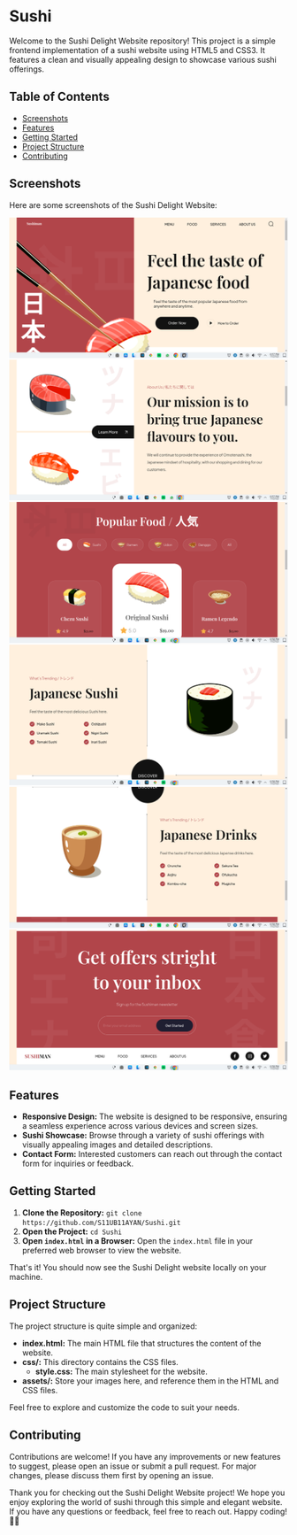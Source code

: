 # Sushi
<p>Welcome to the Sushi Delight Website repository! This project is a simple frontend implementation of a sushi website using HTML5 and CSS3. It features a clean and visually appealing design to showcase various sushi offerings.</p>
 <nav>
        <h2>Table of Contents</h2>
        <ul>
            <li><a href="#screenshots">Screenshots</a></li>
            <li><a href="#features">Features</a></li>
            <li><a href="#getting-started">Getting Started</a></li>
            <li><a href="#project-structure">Project Structure</a></li>
            <li><a href="#contributing">Contributing</a></li>
        </ul>
    </nav>
     <section id="screenshots">
        <h2>Screenshots</h2>
        <p>Here are some screenshots of the Sushi Delight Website:</p>
        <img src="Screenshots/sc1.png" alt="Screenshot 1">
        <img src="Screenshots/sc2.png" alt="Screenshot 1">
        <img src="Screenshots/sc3.png" alt="Screenshot 1">
        <img src="Screenshots/sc4.png" alt="Screenshot 1">
        <img src="Screenshots/sc5.png" alt="Screenshot 1">
        <img src="Screenshots/sc6.png" alt="Screenshot 1">
    </section>
    <section id="features">
        <h2>Features</h2>
        <ul>
            <li><strong>Responsive Design:</strong> The website is designed to be responsive, ensuring a seamless experience across various devices and screen sizes.</li>
            <li><strong>Sushi Showcase:</strong> Browse through a variety of sushi offerings with visually appealing images and detailed descriptions.</li>
            <li><strong>Contact Form:</strong> Interested customers can reach out through the contact form for inquiries or feedback.</li>
        </ul>
    </section>
    <section id="getting-started">
        <h2>Getting Started</h2>
        <ol>
            <li><strong>Clone the Repository:</strong> <code>git clone https://github.com/S11UB11AYAN/Sushi.git</code></li>
            <li><strong>Open the Project:</strong> <code>cd Sushi</code></li>
            <li><strong>Open <code>index.html</code> in a Browser:</strong> Open the <code>index.html</code> file in your preferred web browser to view the website.</li>
        </ol>
        <p>That's it! You should now see the Sushi Delight website locally on your machine.</p>
    </section>
    <section id="project-structure">
        <h2>Project Structure</h2>
        <p>The project structure is quite simple and organized:</p>
        <ul>
            <li><strong>index.html:</strong> The main HTML file that structures the content of the website.</li>
            <li><strong>css/:</strong> This directory contains the CSS files.
                <ul>
                    <li><strong>style.css:</strong> The main stylesheet for the website.</li>
                </ul>
            </li>
            <li><strong>assets/:</strong> Store your images here, and reference them in the HTML and CSS files.</li>
        </ul>
        <p>Feel free to explore and customize the code to suit your needs.</p>
    </section>
    <section id="contributing">
        <h2>Contributing</h2>
        <p>Contributions are welcome! If you have any improvements or new features to suggest, please open an issue or submit a pull request. For major changes, please discuss them first by opening an issue.</p>
    </section>
    <footer>
     <p>Thank you for checking out the Sushi Delight Website project! We hope you enjoy exploring the world of sushi through this simple and elegant website. If you have any questions or feedback, feel free to reach out. Happy coding! 🍣✨</p>
    </footer>
      
       

    


